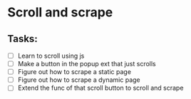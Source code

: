 # Scroll and scrape

## Tasks:
- [ ] Learn to scroll using js
- [ ] Make a button in the popup ext that just scrolls
- [ ] Figure out how to scrape a static page
- [ ] Figure out how to scrape a dynamic page
- [ ] Extend the func of that scroll button to scroll and scrape
